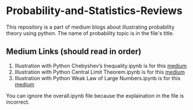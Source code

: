 # Probability-and-Statistics-Reviews
This repository is a part of medium blogs about illustrating probability theory using python.
The name of probability topic is in the file's title.

## Medium Links (should read in order)
1. Illustration with Python Chebyshev’s Inequality.ipynb is for this [medium](https://medium.com/@c.chaipitakporn/illustration-with-python-chebyshevs-inequality-b34be151c547)
2. Illustration with Python Central Limit Theorem.ipynb is for this [medium](https://medium.com/@c.chaipitakporn/illustration-with-python-central-limit-theorem-aa4d81f7b570) 
3. Illustration with Python Weak Law of Large Numbers.ipynb is for this [medium](https://medium.com/@c.chaipitakporn/illustration-with-python-weak-law-of-large-numbers-2a644b862985)

You can ignore the overall.ipynb file because the explaination in the file is incorrect.
